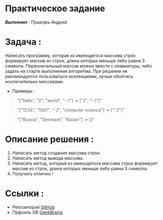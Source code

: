 # **Практическое задание**
*__Выполнил__ : Пушкарь Андрей*

# Задача :
 Написать программу, которая из имеющегося массива строк формирует массив из строк, длина которых меньше либо равна 3 символа. Первоначальный массив можно ввести с клавиатуры, либо задать на старте выполнения алгоритма. При решении не рекомендуется пользоваться коллекциями, лучше обойтись исключительно массивами.

 * Примеры :
>"["hello", "2", "world", ":-)"] -> ["2", ":-)"]"

>"["1234", "1567", "-2", "computer science"] -> ["-2"]"

>"["Russia", "Denmark", "Kazan"] -> []"


# Описание решения :
 1. Написать метод создания массива строк.
 2. Написать метод вывода массива.
 3. Написать метод, который из имеющегося массива строк формирует массив из строк, длина которых меньше либо равна 3 символа.
 4. Получить отлично !

 # Ссылки :

* Репозиторий [GitHub](https://github.com/Andr3wBro/PracticalTask)
* Прфоиль GB [GeekBrains](https://gb.ru/users/7468431)